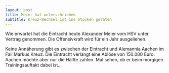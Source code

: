 ```yaml
---
layout: post
title: Meier hat unterschrieben
subtitle: Kreuz-Wechsel ist ins Stocken geraten
---
```


Wie erwartet hat die Eintracht heute Alexander Meier vom HSV unter Vertrag genommen. Die Offensivkraft wird für ein Jahr ausgeliehen.

Keine Annäherung gibt es zwischen der Eintracht und Alemannia Aachen im Fall Markus Kreuz. Die Eintracht verlangt eine Ablöse von 150.000 Euro. Aachen möchte aber nur die Hälfte zahlen. Mal sehen, ob er beim morgigen Trainingsauftakt dabei ist...
